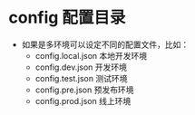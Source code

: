 # config 配置目录

* 如果是多环境可以设定不同的配置文件，比如：
  * config.local.json 本地开发环境
  * config.dev.json 开发环境
  * config.test.json 测试环境
  * config.pre.json 预发布环境
  * config.prod.json 线上环境